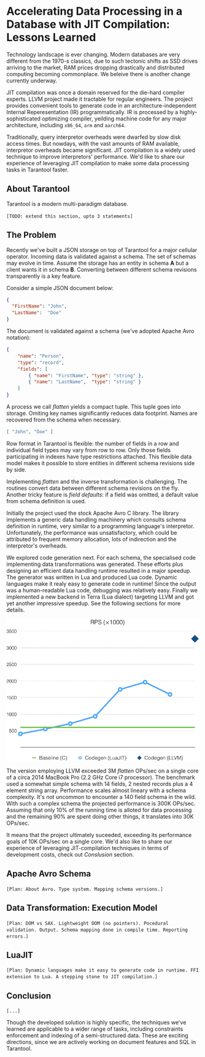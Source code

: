 # Accelerating Data Processing in a Database with JIT&nbsp;Compilation: Lessons Learned

Technology landscape is ever changing.
Modern databases are very different from the 1970-s classics,
due to such tectonic shifts as SSD drives arriving to the market,
RAM prices dropping drastically
and distributed computing becoming commonplace.
We beleive there is another change currently underway.

JIT compilation was once a domain reserved for the die-hard compiler experts.
LLVM project made it tractable for regular engineers.
The project provides convenient tools to
generate code in an architecture-independent Internal Reperesentation (IR) programmatically.
IR is processed by a highly-sophisticated optimizing compiler, yeilding
machine code for any major architecture, including `x86_64`, `arm` and `aarch64`.

Traditionally, query interpretor overheads were dwarfed by slow disk access times.
But nowdays, with the vast amounts of RAM available, interpretor overheads
became significant.
JIT compilation is a widely used technique to improve interpretors' performance.
We'd like to share our experience of leveraging JIT compilation
to make some data processing tasks in Tarantool faster.

## About Tarantool

Tarantool is a modern multi-paradigm database.

`[TODO: extend this section, upto 3 statements]`

## The Problem

Recently we've built a JSON storage on top of Tarantool for a
major cellular operator. Incoming data is validated against a schema.
The set of schemas may evolve in time.
Assume the storage has an entity in schema **A** but a client wants it in schema **B**.
Converting between different schema revisions transparently is a key feature.

Consider a simple JSON document below:

```json
{
  "FirstName": "John",
  "LastName":  "Doe"
}
```

The document is validated against a schema (we've adopted Apache Avro notation):

```json
{
    "name": "Person",
    "type": "record",
    "fields": [
        { "name": "FirstName", "type": "string" },
        { "name": "LastName",  "type": "string" }
    ]
}
```

A process we call *flatten* yields a compact tuple.
This tuple goes into storage.
Omiting key names significantly reduces data footprint.
Names are recovered from the schema when necessary.

```json
[ "John", "Doe" ]
```

Row format in Tarantool is flexible:
the number of fields in a row and individual field types may vary from row to row.
Only those fields participating in indexes have type restrictions attached.
This flexible data model makes it possible to store entities in different schema
revisions side by side.

Implementing *flatten* and the inverse transformation is challenging.
The routines convert data between different schema revisions on the fly.
Another tricky feature is *field defaults*: if a field was omitted, a default value from schema definition is used.

Initially the project used the stock Apache Avro C library. The library implements a generic data handling machinery which consults schema definition in runtime, very similar to a programming language's interpretor. Unfortunately, the performance was unsatisfactory, which could be attributed to frequent memory allocation, lots of indirection and the interpretor's overheads.

We explored code generation next. For each schema, the specialised code implementing data transformations was generated. These efforts plus designing an efficient data handling runtime resulted in a major speedup. The generator was written in Lua and produced Lua code. Dynamic languages make it realy easy to generate code in runtime! Since the output was a human-readable Lua code, debugging was relatively easy. Finally we implemented a new backend in Terra (Lua dialect) targeting LLVM and got yet another impressive speedup. See the following sections for more details.

![Performance during project's lifetime](https://github.com/mejedi/tarantool-avro-schema-article/blob/master/avro_perf.png?raw=true)

The version employing LLVM exceeded 3M *flatten* OPs/sec on a single core of a circa 2014 MacBook Pro (2.2 GHz Core i7 processor). The benchmark used a somewhat simple schema with 14 fields, 2 nested records plus a 4 element string array. Performance scales almost lineary with a schema complexity. It's not uncommon to encounter a 140 field schema in the wild. With such a complex schema the projected performance is 300K OPs/sec. Assuming that only 10% of the running time is alloted for data processing and the remaining 90% are spent doing other things, it translates into 30K OPs/sec.

It means that the project ultimately suceeded, exceeding its performance goals of 10K OPs/sec on a single core. We'd also like to share our experience of leveraging JIT-compilation techniques in terms of development costs, check out *Conslusion* section.

## Apache Avro Schema

`[Plan: About Avro. Type system. Mapping schema versions.]`

## Data Transformation: Execution Model

`[Plan: DOM vs SAX. Lightweight DOM (no pointers). Pocedural validation. Output. Schema mapping done in compile time. Reporting errors.]`

## LuaJIT

`[Plan: Dynamic languages make it easy to generate code in runtime. FFI extension to Lua. A stepping stone to JIT compilation.]`

## Conclusion

`[...]`

Though the developed solution is highly specific, the techniques we've learned
are applicable to a wider range of tasks, including constraints enforcement
and indexing of a semi-structured data.
These are exciting directions, since we are actively working on document
features and SQL in Tarantool.
